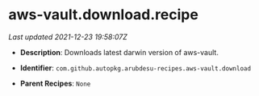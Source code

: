 # aws-vault.download.recipe

_Last updated 2021-12-23 19:58:07Z_

- **Description**: Downloads latest darwin version of aws-vault.

- **Identifier**: `com.github.autopkg.arubdesu-recipes.aws-vault.download`

- **Parent Recipes**: `None`